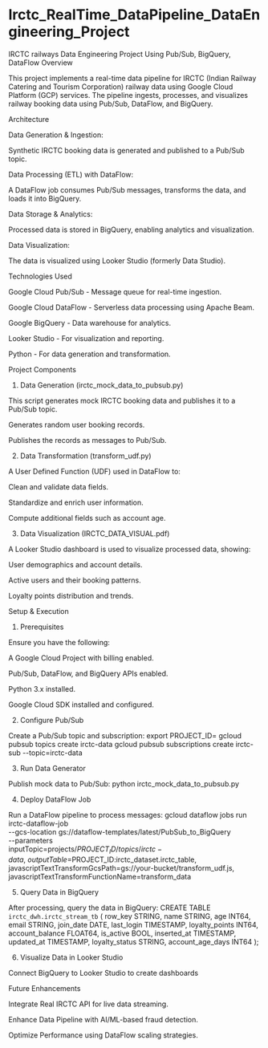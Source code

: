 # Irctc_RealTime_DataPipeline_DataEngineering_Project
IRCTC railways Data Engineering Project Using Pub/Sub, BigQuery, DataFlow
Overview

This project implements a real-time data pipeline for IRCTC (Indian Railway Catering and Tourism Corporation) railway data using Google Cloud Platform (GCP) services. The pipeline ingests, processes, and visualizes railway booking data using Pub/Sub, DataFlow, and BigQuery.

Architecture

Data Generation & Ingestion:

Synthetic IRCTC booking data is generated and published to a Pub/Sub topic.

Data Processing (ETL) with DataFlow:

A DataFlow job consumes Pub/Sub messages, transforms the data, and loads it into BigQuery.

Data Storage & Analytics:

Processed data is stored in BigQuery, enabling analytics and visualization.

Data Visualization:

The data is visualized using Looker Studio (formerly Data Studio).

Technologies Used

Google Cloud Pub/Sub - Message queue for real-time ingestion.

Google Cloud DataFlow - Serverless data processing using Apache Beam.

Google BigQuery - Data warehouse for analytics.

Looker Studio - For visualization and reporting.

Python - For data generation and transformation.

Project Components

1. Data Generation (irctc_mock_data_to_pubsub.py)

This script generates mock IRCTC booking data and publishes it to a Pub/Sub topic.

Generates random user booking records.

Publishes the records as messages to Pub/Sub.

2. Data Transformation (transform_udf.py)

A User Defined Function (UDF) used in DataFlow to:

Clean and validate data fields.

Standardize and enrich user information.

Compute additional fields such as account age.

3. Data Visualization (IRCTC_DATA_VISUAL.pdf)

A Looker Studio dashboard is used to visualize processed data, showing:

User demographics and account details.

Active users and their booking patterns.

Loyalty points distribution and trends.

Setup & Execution

1. Prerequisites

Ensure you have the following:

A Google Cloud Project with billing enabled.

Pub/Sub, DataFlow, and BigQuery APIs enabled.

Python 3.x installed.

Google Cloud SDK installed and configured.

2. Configure Pub/Sub

Create a Pub/Sub topic and subscription:
export PROJECT_ID=<your-gcp-project>
gcloud pubsub topics create irctc-data
gcloud pubsub subscriptions create irctc-sub --topic=irctc-data

3. Run Data Generator

Publish mock data to Pub/Sub:
python irctc_mock_data_to_pubsub.py

4. Deploy DataFlow Job

Run a DataFlow pipeline to process messages:
gcloud dataflow jobs run irctc-dataflow-job \
    --gcs-location gs://dataflow-templates/latest/PubSub_to_BigQuery \
    --parameters \
        inputTopic=projects/$PROJECT_ID/topics/irctc-data,\
        outputTable=$PROJECT_ID:irctc_dataset.irctc_table,\
        javascriptTextTransformGcsPath=gs://your-bucket/transform_udf.js,\
        javascriptTextTransformFunctionName=transform_data

5. Query Data in BigQuery

After processing, query the data in BigQuery:
CREATE TABLE `irctc_dwh.irctc_stream_tb` (
  row_key STRING,
  name STRING,
  age INT64,
  email STRING,
  join_date DATE,
  last_login TIMESTAMP,
  loyalty_points INT64,
  account_balance FLOAT64,
  is_active BOOL,
  inserted_at TIMESTAMP,
  updated_at TIMESTAMP,
  loyalty_status STRING,
  account_age_days INT64
);


6. Visualize Data in Looker Studio

Connect BigQuery to Looker Studio to create dashboards

Future Enhancements

Integrate Real IRCTC API for live data streaming.

Enhance Data Pipeline with AI/ML-based fraud detection.

Optimize Performance using DataFlow scaling strategies.
